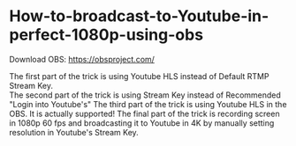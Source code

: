 # How-to-broadcast-to-Youtube-in-perfect-1080p-using-obs

Download OBS: https://obsproject.com/

The first part of the trick is using Youtube HLS instead of Default RTMP Stream Key.  
The second part of the trick is using Stream Key instead of Recommended "Login into Youtube's"
The third part of the trick is using Youtube HLS in the OBS. It is actually supported!
The final part of the trick is recording screen in 1080p 60 fps and broadcasting it to Youtube in 4K by manually setting resolution in Youtube's Stream Key.

